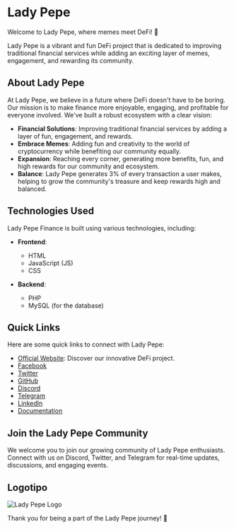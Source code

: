 # Lady Pepe

Welcome to Lady Pepe, where memes meet DeFi! 🚀

Lady Pepe is a vibrant and fun DeFi project that is dedicated to improving traditional financial services while adding an exciting layer of memes, engagement, and rewarding its community.

## About Lady Pepe

At Lady Pepe, we believe in a future where DeFi doesn't have to be boring. Our mission is to make finance more enjoyable, engaging, and profitable for everyone involved. We've built a robust ecosystem with a clear vision:

- **Financial Solutions**: Improving traditional financial services by adding a layer of fun, engagement, and rewards.
- **Embrace Memes**: Adding fun and creativity to the world of cryptocurrency while benefiting our community equally.
- **Expansion**: Reaching every corner, generating more benefits, fun, and high rewards for our community and ecosystem.
- **Balance**: Lady Pepe generates 3% of every transaction a user makes, helping to grow the community's treasure and keep rewards high and balanced.

## Technologies Used

Lady Pepe Finance is built using various technologies, including:

- **Frontend**:
  - HTML
  - JavaScript (JS)
  - CSS

- **Backend**:
  - PHP
  - MySQL (for the database)

## Quick Links

Here are some quick links to connect with Lady Pepe:

- [Official Website](https://ladypepe.xyz): Discover our innovative DeFi project.
- [Facebook](https://www.facebook.com/profile.php?id=100093637836244)
- [Twitter](https://twitter.com/LadyPepefinance)
- [GitHub](https://github.com/LadyPepe)
- [Discord](https://discord.gg/krvQ6JTpSh)
- [Telegram](https://t.me/ladypepefinance)
- [LinkedIn](https://www.linkedin.com/company/lady-pepe-finance)
- [Documentation](https://docs.ladypepe.xyz/products-and-services/tokenomics)

## Join the Lady Pepe Community

We welcome you to join our growing community of Lady Pepe enthusiasts. Connect with us on Discord, Twitter, and Telegram for real-time updates, discussions, and engaging events.

## Logotipo

![Lady Pepe Logo](https://ladypepe.xyz/images/logo.png)

Thank you for being a part of the Lady Pepe journey! 🎉

